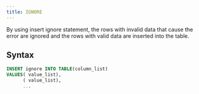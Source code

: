 ```yaml
---
title: IGNORE
---
```


By using insert ignore statement, the rows with invalid data that cause the error are ignored and the rows with valid data are inserted into the table.

## Syntax

```sql
INSERT ignore INTO TABLE(column_list)
VALUES( value_list),
      ( value_list),
      ...
```
